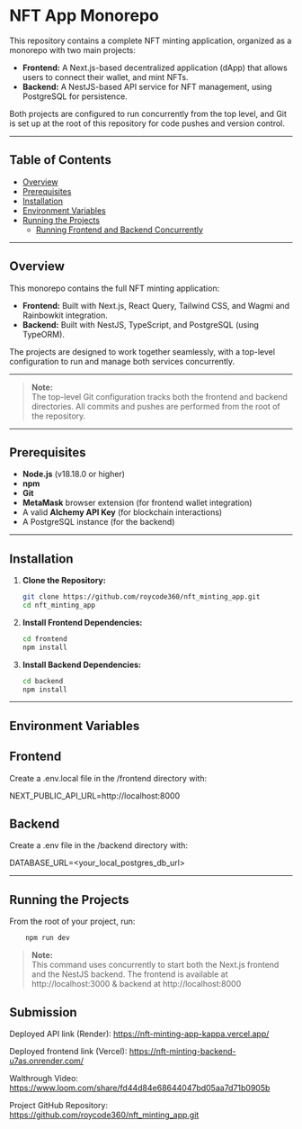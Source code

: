# NFT App Monorepo

This repository contains a complete NFT minting application, organized as a monorepo with two main projects:

- **Frontend:** A Next.js-based decentralized application (dApp) that allows users to connect their wallet, and mint NFTs.
- **Backend:** A NestJS-based API service for NFT management, using PostgreSQL for persistence.

Both projects are configured to run concurrently from the top level, and Git is set up at the root of this repository for code pushes and version control.

---

## Table of Contents

- [Overview](#overview)
- [Prerequisites](#prerequisites)
- [Installation](#installation)
- [Environment Variables](#environment-variables)
- [Running the Projects](#running-the-projects)
  - [Running Frontend and Backend Concurrently](#running-frontend-and-backend-concurrently)

---

## Overview

This monorepo contains the full NFT minting application:

- **Frontend:** Built with Next.js, React Query, Tailwind CSS, and Wagmi and Rainbowkit integration.
- **Backend:** Built with NestJS, TypeScript, and PostgreSQL (using TypeORM).

The projects are designed to work together seamlessly, with a top-level configuration to run and manage both services concurrently.

---

> **Note:**  
> The top-level Git configuration tracks both the frontend and backend directories. All commits and pushes are performed from the root of the repository.

---

## Prerequisites

- **Node.js** (v18.18.0 or higher)
- **npm**
- **Git**
- **MetaMask** browser extension (for frontend wallet integration)
- A valid **Alchemy API Key** (for blockchain interactions)
- A PostgreSQL instance (for the backend)

---

## Installation

1.  **Clone the Repository:**

    ```bash
    git clone https://github.com/roycode360/nft_minting_app.git
    cd nft_minting_app
    ```

2.  **Install Frontend Dependencies:**

    ```bash
    cd frontend
    npm install
    ```

3.  **Install Backend Dependencies:**

    ```bash
    cd backend
    npm install
    ```

---

## Environment Variables

## Frontend

Create a .env.local file in the /frontend directory with:

NEXT_PUBLIC_API_URL=http://localhost:8000

## Backend

Create a .env file in the /backend directory with:

DATABASE_URL=<your_local_postgres_db_url>

---

## Running the Projects

From the root of your project, run:

```bash
    npm run dev
```

> **Note:**  
> This command uses concurrently to start both the Next.js frontend and the NestJS backend.
> The frontend is available at http://localhost:3000 & backend at http://localhost:8000

## Submission

Deployed API link (Render): https://nft-minting-app-kappa.vercel.app/

Deployed frontend link (Vercel): https://nft-minting-backend-u7as.onrender.com/

Walthrough Video: https://www.loom.com/share/fd44d84e68644047bd05aa7d71b0905b

Project GitHub Repository: https://github.com/roycode360/nft_minting_app.git
